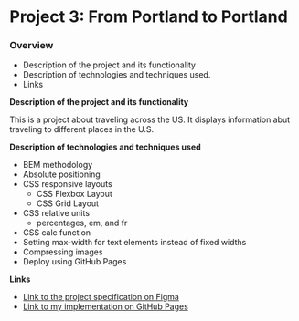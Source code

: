 # Project 3: From Portland to Portland

### Overview
* Description of the project and its functionality
* Description of technologies and techniques used.
* Links

**Description of the project and its functionality**

This is a project about traveling across the US. It displays information abut traveling to
different places in the U.S.

**Description of technologies and techniques used**

* BEM methodology
* Absolute positioning
* CSS responsive layouts
  * CSS Flexbox Layout
  * CSS Grid Layout
* CSS relative units
  * percentages, em, and fr
* CSS calc function
* Setting max-width for text elements instead of fixed widths
* Compressing images
* Deploy using GitHub Pages

**Links**

* [Link to the project specification on Figma](https://www.figma.com/file/xM9rNsdK4iNcFJmDZho3Aw/Sprint-3%3A-From-Portland-to-Portland-%2F-desktop-%2B-mobile?node-id=500%3A0)
* [Link to my implementation on GitHub Pages](https://iwterry.github.io/web_project_3/index.html)
